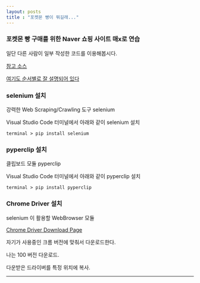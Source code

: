 ```yaml
---
layout: posts
title : "포켓몬 빵이 뭐길래..."
---
```


### 포켓몬 빵 구매를 위한 Naver 쇼핑 사이트 매x로 연습

일단 다른 사람이 일부 작성한 코드를 이용해봅시다.

[참고 소스](https://ttend.tistory.com/816)

[여기도 순서별로 잘 설명되어 있다](https://greeksharifa.github.io/references/2020/10/30/python-selenium-usage/#install)

### selenium 설치
강력한 Web Scraping/Crawling 도구 selenium

Visual Studio Code 터미널에서 아래와 같이 selenium 설치

```
terminal > pip install selenium

```

### pyperclip 설치
클립보드 모듈 pyperclip

Visual Studio Code 터미널에서 아래와 같이 pyperclip 설치

```
terminal > pip install pyperclip

```

### Chrome Driver 설치
selenium 이 활용할 WebBrowser 모듈

[Chrome Driver Download Page](https://sites.google.com/a/chromium.org/chromedriver/downloads)

자기가 사용중인 크롬 버전에 맞춰서 다운로드한다.

나는 100 버전 다운로드.

다운받은 드라이버를 특정 위치에 복사.

---
